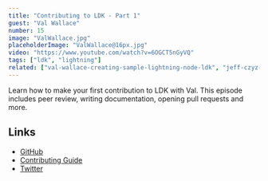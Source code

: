 ```yaml
---
title: "Contributing to LDK - Part 1"
guest: "Val Wallace"
number: 15
image: "ValWallace.jpg"
placeholderImage: "ValWallace@16px.jpg"
video: "https://www.youtube.com/watch?v=6OGCT5nGyVQ"
tags: ["ldk", "lightning"]
related: ["val-wallace-creating-sample-lightning-node-ldk", "jeff-czyz-connecting-blockchain-data-with-ldk"]
---
```


Learn how to make your first contribution to LDK with Val. This episode includes peer review, writing documentation, opening pull requests and more. 

## Links

- [GitHub](https://github.com/lightningdevkit)
- [Contributing Guide](https://github.com/lightningdevkit/rust-lightning/blob/main/CONTRIBUTING.md)
- [Twitter](https://twitter.com/lightningdevkit)